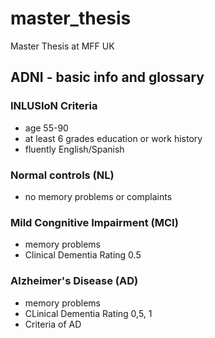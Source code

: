 # master_thesis
Master Thesis at MFF UK

## ADNI - basic info and glossary
### INLUSIoN Criteria 
- age 55-90
- at least 6 grades education or work history
- fluently English/Spanish

### Normal controls (NL)
- no memory problems or complaints
### Mild Congnitive Impairment (MCI) 
- memory problems
- Clinical Dementia Rating 0.5
### Alzheimer's Disease (AD) 
- memory problems
- CLinical Dementia Rating 0,5, 1
- Criteria of AD

